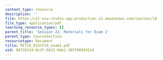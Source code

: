 ```yaml
---
content_type: resource
description: ''
file: https://ol-ocw-studio-app-production.s3.amazonaws.com/courses/18-01sc-single-variable-calculus-fall-2010/887263248c3f66128de1205f06993524_MIT18_01SCF10_exam1.pdf
file_type: application/pdf
learning_resource_types: []
parent_title: 'Session 22: Materials for Exam 1'
parent_type: CourseSection
resourcetype: Document
title: MIT18_01SCF10_exam1.pdf
uid: 88726324-8c3f-6612-8de1-205f06993524
---
```

